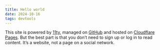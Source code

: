 ```yaml
---
title: Hello world
date: 2024-10-16
tags: devtools
---
```


This site is powered by [11ty](https://www.11ty.dev), managed on [GitHub](https://github.com/romaindillet) and hosted on [Cloudflare Pages](https://pages.cloudflare.com). But the best part is that you don’t need to sign up or log in to read content. It’s a website, not a page on a social network.
